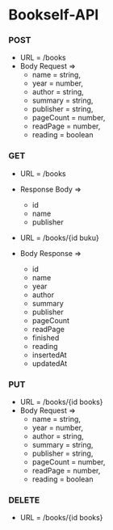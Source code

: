 # Bookself-API

### POST
- URL = /books
- Body Request =>
    - name = string,
    - year = number,
    - author = string,
    - summary = string,
    - publisher = string,
    - pageCount = number,
    - readPage = number,
    - reading = boolean
    

### GET
- URL = /books
- Response Body =>
  - id
  - name
  - publisher
  
  
  
- URL = /books/{id buku}
- Body Response =>
  - id
  - name
  - year
  - author
  - summary
  - publisher
  - pageCount
  - readPage
  - finished
  - reading
  - insertedAt
  - updatedAt
  
### PUT
- URL = /books/{id books}
- Body Request =>
   - name = string,
   - year = number,
   - author = string,
   - summary = string,
   - publisher = string,
   - pageCount = number,
   - readPage = number,
   - reading = boolean

### DELETE
- URL = /books/{id books}
